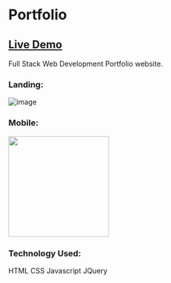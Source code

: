 # Portfolio

## [Live Demo](https://gilliganl.github.io/portfolio/)

Full Stack Web Development Portfolio website. 

### Landing:
![image](https://s3-us-west-1.amazonaws.com/tailored-knits-repository/Portfolio_Landing.png)

### Mobile:
<img src='https://s3-us-west-1.amazonaws.com/tailored-knits-repository/Portfolio_Landing_Mobile.png' width='200px' />

### Technology Used:

HTML
CSS
Javascript
JQuery
